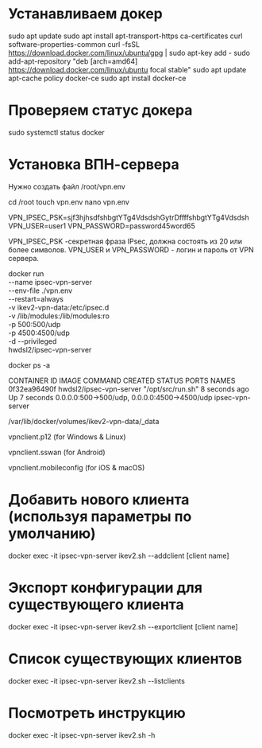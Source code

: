 # Устанавливаем докер
sudo apt update
sudo apt install apt-transport-https ca-certificates curl software-properties-common
curl -fsSL https://download.docker.com/linux/ubuntu/gpg | sudo apt-key add -
sudo add-apt-repository "deb [arch=amd64] https://download.docker.com/linux/ubuntu focal stable"
sudo apt update
apt-cache policy docker-ce
sudo apt install docker-ce
# Проверяем статус докера

sudo systemctl status docker

# Установка ВПН-сервера
Нужно создать файл /root/vpn.env

<!-- Информация от сюда и от сюда -->

cd /root
touch vpn.env
nano vpn.env
<!-- вставляем следующий текст -->

VPN_IPSEC_PSK=sjf3hjhsdfshbgtYTg4VdsdshGytrDffffshbgtYTg4Vdsdsh
VPN_USER=user1
VPN_PASSWORD=password45word65
<!-- ctrl+x и сохранить файл
где -->

VPN_IPSEC_PSK -секретная фраза IPsec, должна состоять из 20 или более символов. 
VPN_USER  и VPN_PASSWORD - логин и пароль от VPN сервера.

<!-- Запускаем наш докер контенер с нашим окружением: -->
docker run \
    --name ipsec-vpn-server \
    --env-file ./vpn.env \
    --restart=always \
    -v ikev2-vpn-data:/etc/ipsec.d \
    -v /lib/modules:/lib/modules:ro \
    -p 500:500/udp \
    -p 4500:4500/udp \
    -d --privileged \
    hwdsl2/ipsec-vpn-server
<!-- Проверяем -->

docker ps -a
<!-- Должен быть вывод что-то вроде -->

CONTAINER ID        IMAGE                     COMMAND             CREATED             STATUS              PORTS                                          NAMES
0f32ea96490f        hwdsl2/ipsec-vpn-server   "/opt/src/run.sh"   8 seconds ago       Up 7 seconds        0.0.0.0:500->500/udp, 0.0.0.0:4500->4500/udp   ipsec-vpn-server
<!-- Теперь по адресу -->

/var/lib/docker/volumes/ikev2-vpn-data/_data
<!-- 
лежат файлы, среди которых -->

vpnclient.p12 (for Windows & Linux)

vpnclient.sswan (for Android)

vpnclient.mobileconfig (for iOS & macOS)

<!-- необходимые для vpn-клиента. Ваша задача их скачать, можете использовать ftp-клиент (я использовал filezilla), можете через админка провайдера, как вам угодно. Инструкция для filezilla

Добавляем и удаляем пользователей
Вы можете управлять клиентами IKEv2 с помощью вспомогательного скрипта. -->

# Добавить нового клиента (используя параметры по умолчанию)
docker exec -it ipsec-vpn-server ikev2.sh --addclient [client name]
# Экспорт конфигурации для существующего клиента
docker exec -it ipsec-vpn-server ikev2.sh --exportclient [client name]
# Список существующих клиентов
docker exec -it ipsec-vpn-server ikev2.sh --listclients
# Посмотреть инструкцию
docker exec -it ipsec-vpn-server ikev2.sh -h
<!-- Я вас поздравляю!
Мы подняли впн-сервер и скачали файлы необходимые для впн-клиента вашего устройства.

Теперь сами погуглите, как подружить ваше устройство и эти файлы -->